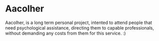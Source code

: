 # Aacolher
Aacolher, is a long term personal project, intented to attend people that need psychological assistance, directing them to capable professionals, without demanding any costs from them for this service. :)
